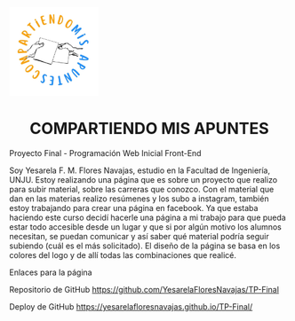 <span align="center"><img src="./assets/img/logo.jpg" style= "height: 10rem"></span>

<h1 align="center"> COMPARTIENDO MIS APUNTES</h1>

Proyecto Final - Programación Web Inicial Front-End

Soy Yesarela F. M. Flores Navajas, estudio en la Facultad de Ingeniería, UNJU. Estoy realizando una página que es sobre un proyecto que realizo para subir material, sobre las carreras que conozco. 
Con el material que dan en las materias realizo resúmenes y los subo a instagram, también estoy trabajando para crear una página en facebook.
Ya que estaba haciendo este curso decidí hacerle una página a mi trabajo para que pueda estar todo accesible desde un lugar y que si por algún motivo los alumnos necesitan, se puedan comunicar y así saber qué material podría seguir subiendo (cuál es el más solicitado).
El diseño de la página se basa en los colores del logo y de allí todas las combinaciones que realicé.


Enlaces para la página

Repositorio de GitHub
https://github.com/YesarelaFloresNavajas/TP-Final


Deploy de GitHub
https://yesarelafloresnavajas.github.io/TP-Final/